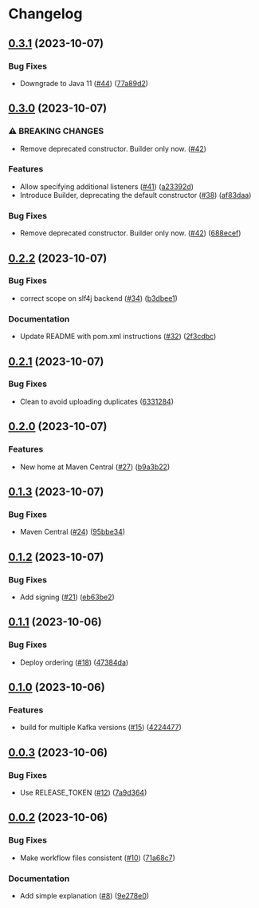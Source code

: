# Changelog

## [0.3.1](https://github.com/sverrehu/k3a-embedded/compare/v0.3.0...v0.3.1) (2023-10-07)


### Bug Fixes

* Downgrade to Java 11 ([#44](https://github.com/sverrehu/k3a-embedded/issues/44)) ([77a89d2](https://github.com/sverrehu/k3a-embedded/commit/77a89d249c6cecca2329fa8229b2b98f3c29331f))

## [0.3.0](https://github.com/sverrehu/k3a-embedded/compare/v0.2.2...v0.3.0) (2023-10-07)


### ⚠ BREAKING CHANGES

* Remove deprecated constructor. Builder only now. ([#42](https://github.com/sverrehu/k3a-embedded/issues/42))

### Features

* Allow specifying additional listeners ([#41](https://github.com/sverrehu/k3a-embedded/issues/41)) ([a23392d](https://github.com/sverrehu/k3a-embedded/commit/a23392dd6cc4c3a3bdf5d0d851de42f1ae2bc715))
* Introduce Builder, deprecating the default constructor ([#38](https://github.com/sverrehu/k3a-embedded/issues/38)) ([af83daa](https://github.com/sverrehu/k3a-embedded/commit/af83daab68a5304bad3935da8c20fd40f3766ea6))


### Bug Fixes

* Remove deprecated constructor. Builder only now. ([#42](https://github.com/sverrehu/k3a-embedded/issues/42)) ([688ecef](https://github.com/sverrehu/k3a-embedded/commit/688ecef9348b6212200530e937de3eb5132dd137))

## [0.2.2](https://github.com/sverrehu/k3a-embedded/compare/v0.2.1...v0.2.2) (2023-10-07)


### Bug Fixes

* correct scope on slf4j backend ([#34](https://github.com/sverrehu/k3a-embedded/issues/34)) ([b3dbee1](https://github.com/sverrehu/k3a-embedded/commit/b3dbee1537aa107ad052fced1e4cfd9eb7b7033a))


### Documentation

* Update README with pom.xml instructions ([#32](https://github.com/sverrehu/k3a-embedded/issues/32)) ([2f3cdbc](https://github.com/sverrehu/k3a-embedded/commit/2f3cdbcbca85211a5782cde9d7fc7a8f3c293565))

## [0.2.1](https://github.com/sverrehu/k3a-embedded/compare/v0.2.0...v0.2.1) (2023-10-07)


### Bug Fixes

* Clean to avoid uploading duplicates ([6331284](https://github.com/sverrehu/k3a-embedded/commit/63312844fd8d82463c4e4d9a0e267d68196e5fcd))

## [0.2.0](https://github.com/sverrehu/k3a-embedded/compare/v0.1.3...v0.2.0) (2023-10-07)


### Features

* New home at Maven Central ([#27](https://github.com/sverrehu/k3a-embedded/issues/27)) ([b9a3b22](https://github.com/sverrehu/k3a-embedded/commit/b9a3b222755d6a10bbbd67ba13933fa37ce5998d))

## [0.1.3](https://github.com/sverrehu/k3a-embedded/compare/v0.1.2...v0.1.3) (2023-10-07)


### Bug Fixes

* Maven Central ([#24](https://github.com/sverrehu/k3a-embedded/issues/24)) ([95bbe34](https://github.com/sverrehu/k3a-embedded/commit/95bbe349e5b277d51498332217ea540951af83ae))

## [0.1.2](https://github.com/sverrehu/k3a-embedded/compare/v0.1.1...v0.1.2) (2023-10-07)


### Bug Fixes

* Add signing ([#21](https://github.com/sverrehu/k3a-embedded/issues/21)) ([eb63be2](https://github.com/sverrehu/k3a-embedded/commit/eb63be23e461ccecd251a9af9bcb4d1dcce8a71b))

## [0.1.1](https://github.com/sverrehu/k3a-embedded/compare/v0.1.0...v0.1.1) (2023-10-06)


### Bug Fixes

* Deploy ordering ([#18](https://github.com/sverrehu/k3a-embedded/issues/18)) ([47384da](https://github.com/sverrehu/k3a-embedded/commit/47384da9559296afd6c19c850716bb2dd0466465))

## [0.1.0](https://github.com/sverrehu/k3a-embedded/compare/v0.0.3...v0.1.0) (2023-10-06)


### Features

* build for multiple Kafka versions ([#15](https://github.com/sverrehu/k3a-embedded/issues/15)) ([4224477](https://github.com/sverrehu/k3a-embedded/commit/42244778d2e2f2d74884275c0d740a8c36a39015))

## [0.0.3](https://github.com/sverrehu/k3a-embedded/compare/v0.0.2...v0.0.3) (2023-10-06)


### Bug Fixes

* Use RELEASE_TOKEN ([#12](https://github.com/sverrehu/k3a-embedded/issues/12)) ([7a9d364](https://github.com/sverrehu/k3a-embedded/commit/7a9d36496cf4d137e14288772b1c48340c2af0c6))

## [0.0.2](https://github.com/sverrehu/k3a-embedded/compare/v0.0.1...v0.0.2) (2023-10-06)


### Bug Fixes

* Make workflow files consistent ([#10](https://github.com/sverrehu/k3a-embedded/issues/10)) ([71a68c7](https://github.com/sverrehu/k3a-embedded/commit/71a68c7ddd9b6ca4b0747f12392a48a6e8cff9f6))


### Documentation

* Add simple explanation ([#8](https://github.com/sverrehu/k3a-embedded/issues/8)) ([9e278e0](https://github.com/sverrehu/k3a-embedded/commit/9e278e0aa47bb0ab64825d7793107e563e79d483))
